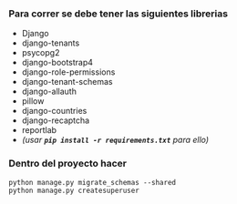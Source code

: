 ### Para correr se debe tener las siguientes librerias
- Django
- django-tenants
- psycopg2
- django-bootstrap4
- django-role-permissions
- django-tenant-schemas
- django-allauth
- pillow
- django-countries
- django-recaptcha
- reportlab
- *(usar **`pip install -r requirements.txt`** para ello)*

### Dentro del proyecto hacer
``` shell
python manage.py migrate_schemas --shared
python manage.py createsuperuser
```
